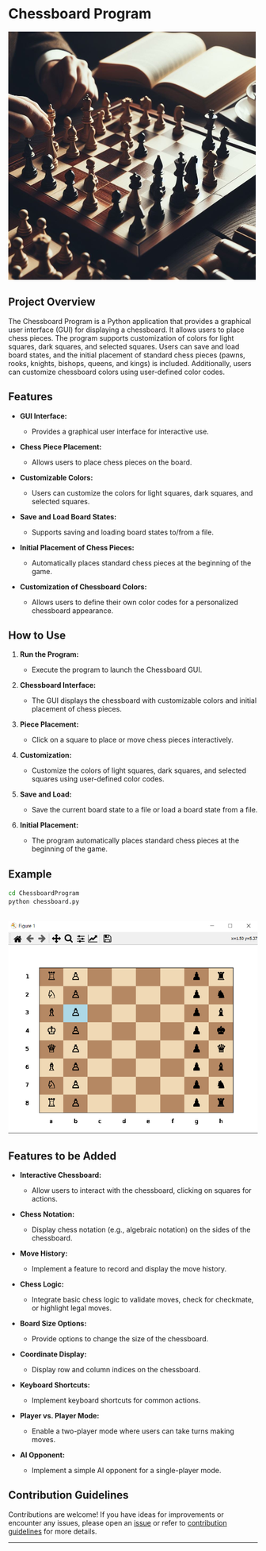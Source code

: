 # Chessboard Program

![Chessboard](image-1.png)

## Project Overview

The Chessboard Program is a Python application that provides a graphical user interface (GUI) for displaying a chessboard. It allows users to place chess pieces. The program supports customization of colors for light squares, dark squares, and selected squares. Users can save and load board states, and the initial placement of standard chess pieces (pawns, rooks, knights, bishops, queens, and kings) is included. Additionally, users can customize chessboard colors using user-defined color codes.

## Features

- **GUI Interface:**

  - Provides a graphical user interface for interactive use.

- **Chess Piece Placement:**

  - Allows users to place chess pieces on the board.

- **Customizable Colors:**

  - Users can customize the colors for light squares, dark squares, and selected squares.

- **Save and Load Board States:**

  - Supports saving and loading board states to/from a file.

- **Initial Placement of Chess Pieces:**

  - Automatically places standard chess pieces at the beginning of the game.

- **Customization of Chessboard Colors:**
  - Allows users to define their own color codes for a personalized chessboard appearance.

## How to Use

1. **Run the Program:**

   - Execute the program to launch the Chessboard GUI.

2. **Chessboard Interface:**

   - The GUI displays the chessboard with customizable colors and initial placement of chess pieces.

3. **Piece Placement:**

   - Click on a square to place or move chess pieces interactively.

4. **Customization:**

   - Customize the colors of light squares, dark squares, and selected squares using user-defined color codes.

5. **Save and Load:**

   - Save the current board state to a file or load a board state from a file.

6. **Initial Placement:**
   
   - The program automatically places standard chess pieces at the beginning of the game.

## Example

```bash
cd ChessboardProgram
python chessboard.py
```
\
![chessboard output](image.png)

## Features to be Added

- **Interactive Chessboard:**

  - Allow users to interact with the chessboard, clicking on squares for actions.

- **Chess Notation:**

  - Display chess notation (e.g., algebraic notation) on the sides of the chessboard.

- **Move History:**

  - Implement a feature to record and display the move history.

- **Chess Logic:**

  - Integrate basic chess logic to validate moves, check for checkmate, or highlight legal moves.

- **Board Size Options:**

  - Provide options to change the size of the chessboard.

- **Coordinate Display:**

  - Display row and column indices on the chessboard.

- **Keyboard Shortcuts:**

  - Implement keyboard shortcuts for common actions.

- **Player vs. Player Mode:**

  - Enable a two-player mode where users can take turns making moves.

- **AI Opponent:**
  
  - Implement a simple AI opponent for a single-player mode.

## Contribution Guidelines

Contributions are welcome! If you have ideas for improvements or encounter any issues, please open an [issue](https://github.com/vrm-piyush/Acronym/issues) or refer to [contribution guidelines](../CONTRIBUTING.md) for more details.

---